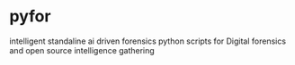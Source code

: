 # pyfor
intelligent standaline  ai driven forensics python scripts for Digital forensics and open source intelligence gathering
